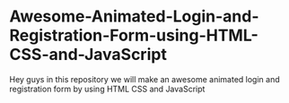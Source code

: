 # Awesome-Animated-Login-and-Registration-Form-using-HTML-CSS-and-JavaScript
Hey guys in this repository we will make an awesome animated login and registration form by using HTML CSS and JavaScript

